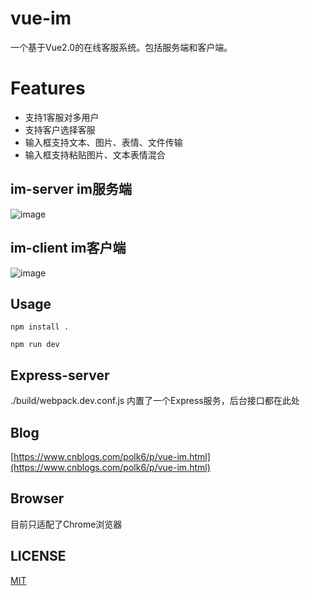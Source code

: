 # vue-im
一个基于Vue2.0的在线客服系统。包括服务端和客户端。

# Features
* 支持1客服对多用户
* 支持客户选择客服
* 输入框支持文本、图片、表情、文件传输
* 输入框支持粘贴图片、文本表情混合

## im-server im服务端
![image](https://user-images.githubusercontent.com/3334204/54471439-e1a7b400-47f3-11e9-8a97-819ef99a0fb5.png)

## im-client im客户端
![image](https://user-images.githubusercontent.com/3334204/54471440-e704fe80-47f3-11e9-9454-96a2fb27b122.png)

## Usage
```
npm install .

npm run dev
```
## Express-server
./build/webpack.dev.conf.js 内置了一个Express服务，后台接口都在此处

## Blog
[https://www.cnblogs.com/polk6/p/vue-im.html](https://www.cnblogs.com/polk6/p/vue-im.html)

## Browser
目前只适配了Chrome浏览器

## LICENSE
[MIT](https://zh.wikipedia.org/wiki/MIT%E8%A8%B1%E5%8F%AF%E8%AD%89)	